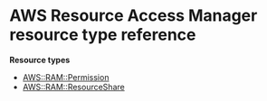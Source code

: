 # AWS Resource Access Manager resource type reference<a name="AWS_RAM"></a>

**Resource types**
+ [AWS::RAM::Permission](aws-resource-ram-permission.md)
+ [AWS::RAM::ResourceShare](aws-resource-ram-resourceshare.md)